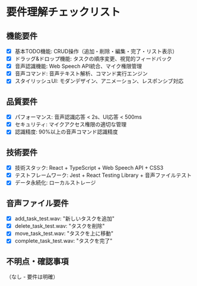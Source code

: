 # 要件理解チェックリスト

## 機能要件
- [x] 基本TODO機能: CRUD操作（追加・削除・編集・完了・リスト表示）
- [x] ドラッグ&ドロップ機能: タスクの順序変更、視覚的フィードバック
- [x] 音声認識機能: Web Speech API統合、マイク権限管理
- [x] 音声コマンド: 音声テキスト解析、コマンド実行エンジン
- [x] スタイリッシュUI: モダンデザイン、アニメーション、レスポンシブ対応

## 品質要件
- [x] パフォーマンス: 音声認識応答 < 2s、UI応答 < 500ms
- [x] セキュリティ: マイクアクセス権限の適切な管理
- [x] 認識精度: 90%以上の音声コマンド認識精度

## 技術要件
- [x] 技術スタック: React + TypeScript + Web Speech API + CSS3
- [x] テストフレームワーク: Jest + React Testing Library + 音声ファイルテスト
- [x] データ永続化: ローカルストレージ

## 音声ファイル要件
- [x] add_task_test.wav: "新しいタスクを追加"
- [x] delete_task_test.wav: "タスクを削除"
- [x] move_task_test.wav: "タスクを上に移動"
- [x] complete_task_test.wav: "タスクを完了"

## 不明点・確認事項
（なし - 要件は明確）